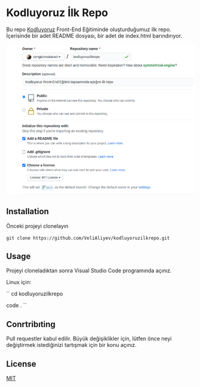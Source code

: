 # Kodluyoruz İlk Repo
Bu repo [Kodluyoruz](https://www.kodluyoruz.org/) Front-End Eğitiminde oluşturduğumuz ilk repo. İçerisinde bir adet README dosyası, bir adet de index.html barındırıyor.

![proje](https://raw.githubusercontent.com/Kodluyoruz/taskforce/main/git/odev1/figures/github.png)

## Installation

Önceki projeyi clonelayın

`git clone https://github.com/VeliAliyev/kodluyoruzilkrepo.git`

## Usage

Projeyi cloneladıktan sonra Visual Studio Code programında açınız.

Linux için:

``
cd kodluyoruzilkrepo

code .
``

## Conrtribıting

Pull requestler kabul edilir. Büyük değişiklikler için, lütfen önce neyi değiştirmek istediğinizi tartışmak için bir konu açınız.

## License

[MIT](https://github.com/VeliAliyev/kodluyoruzilkrepo/blob/e4ef9437a8763a90d90686a9fcc96dc7ac10e55d/LICENSE)

